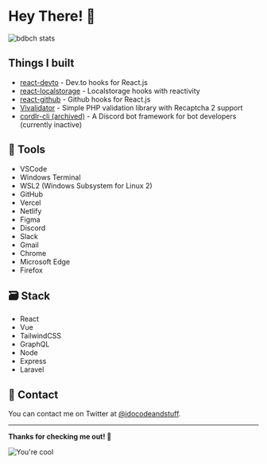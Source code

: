 # Hey There! 🤘

![bdbch stats](https://github-readme-stats.vercel.app/api?username=bdbch&count_private=true&show_icons=true&theme=dracula)

## Things I built
* [react-devto](https://github.com/bdbch/react-devto) - Dev.to hooks for React.js
* [react-localstorage](https://github.com/bdbch/react-localstorage) - Localstorage hooks with reactivity
* [react-github](https://github.com/bdbch/react-github) - Github hooks for React.js
* [Vivalidator](https://github.com/bdbch/vivalidator) - Simple PHP validation library with Recaptcha 2 support
* [cordlr-cli (archived)](https://github.com/bdbch/cordlr-cli) - A Discord bot framework for bot developers (currently inactive)

## 🔨 Tools
  * VSCode
  * Windows Terminal
  * WSL2 (Windows Subsystem for Linux 2)
  * GitHub
  * Vercel
  * Netlify
  * Figma
  * Discord
  * Slack
  * Gmail
  * Chrome
  * Microsoft Edge
  * Firefox

## 🗃️ Stack
  * React
  * Vue
  * TailwindCSS
  * GraphQL
  * Node
  * Express
  * Laravel
  
## 📝 Contact

You can contact me on Twitter at [@idocodeandstuff](https://twitter.com/idocodeandstuff).

---

**Thanks for checking me out! 🤙**

![You're cool](https://media2.giphy.com/media/J1ABRhlfvQNwIOiAas/giphy.gif?cid=ecf05e475yspath7gic2tusipw8f8136pbtskus70mnnuc6a&rid=giphy.gif&ct=g)
